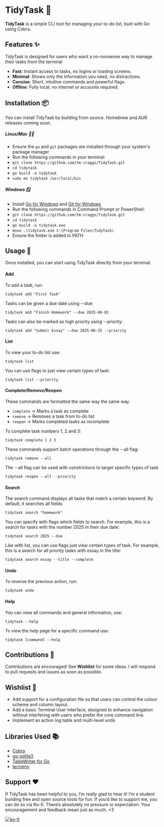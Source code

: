 # TidyTask 🫧

**TidyTask** is a simple CLI tool for managing your to-do list, built with Go using Cobra.

## Features ✨
TidyTask is designed for users who want a no-nonsense way to manage their tasks from the terminal 

- **Fast**: Instant access to tasks, no logins or loading screens.
- **Minimal**: Shows only the information you need, no distractions. 
- **Concise**: Short, intuitive commands and powerful flags.
- **Offline**: Fully local, no internet or accounts required.

## Installation 📦
You can install TidyTask by building from source. Homebrew and AUR releases coming soon. 

##### Linux/Mac 🐧🍎
- Ensure the `go` and `git` packages are installed through your system's package manager
- Run the following commands in your terminal:
- `git clone https://github.com/tm-craggs/TidyTask.git`
- `cd tidytask`
- `go build -o tidytask`
- `sudo mv tidytask /usr/local/bin` 

##### Windows 🪟
- Install [Go for Windows](https://go.dev/dl/) and [Git for Windows](https://git-scm.com/downloads/win)
- Run the following commands in Command Prompt or PowerShell:
- `git clone https://github.com/tm-craggs/TidyTask.git`
- `cd tidytask`
- `go build -o tidytask.exe`
- `move .\tidytask.exe C:\Program Files\TidyTask\`
- Ensure the folder is added to PATH

## Usage 🚀
Once installed, you can start using TidyTask directly from your terminal.

#### Add

To add a task, run:
```
tidytask add "First Task"
```

Tasks can be given a due date using --due:
```
tidytask add "Finish Homework" --due 2025-06-01
```

Tasks can also be marked as high priority using --priority:
```
tidytask add "Submit Essay" --due 2025-06-25 --priority
```
#### List

To view your to-do list use:
```
tidytask list
```

You can use flags to just view certain types of task:
```
tidytask list --priority
```

#### Complete/Remove/Reopen
These commands are formatted the same way the same way.
- `complete` → Marks a task as complete
- `remove` → Removes a task from to-do list
- `reopen` → Marks completed tasks as incomplete

To complete task numbers 1, 2 and 3:
```
tidytask complete 1 2 3
```

These commands support batch operations through the --all flag:
```
tidytask remove --all
```

The --all flag can be used with constrictions to target specific types of task
```
tidytask reopen --all --priority
```

#### Search
The search command displays all tasks that match a certain keyword. By default, it searches all fields.
```
tidytask search "homework"
```

You can specify with flags which fields to search. For example, this is a search for tasks with the number 2025 in their due date:
```
tidytask search 2025 --due
```

Like with list, you can use flags just view certain types of task. For example, this is a search for all priority tasks with essay in the title:
```
tidytask search essay --title --complete
```

#### Undo

To reverse the previous action, run:
```
tidytask undo
```

#### Help
You can view all commands and general information, use:
```
tidytask --help
```
To view the help page for a specific command use:
```
tidytask [command] --help
```

## Contributions 🤝
Contributions are encouraged! See **Wishlist** for some ideas. I will respond to pull requests and issues as soon as possible.

## Wishlist 💭
- Add support for a configuration file so that users can control the colour scheme and column layout.
- Add a basic Terminal User Interface, designed to enhance navigation without interfering with users who 
prefer the core command line.
- Implement an action log table and multi-level undo

## Libraries Used 📚
- [Cobra](https://github.com/spf13/cobra.git)
- [go-sqlite3](https://github.com/mattn/go-sqlite3.git)
- [TableWriter for Go](https://github.com/olekukonko/tablewriter.git)
- [termenv](https://github.com/muesli/termenv)

## Support ❤️
If TidyTask has been helpful to you, I’m really glad to hear it!
I’m a student building free and open source tools for fun. If you’d like to support me, you can do so via Ko-fi. There’s absolutely no pressure or expectation. Your encouragement and feedback mean just as much. <3

[![ko-fi](https://ko-fi.com/img/githubbutton_sm.svg)](https://ko-fi.com/G2G81GQB6Y)

